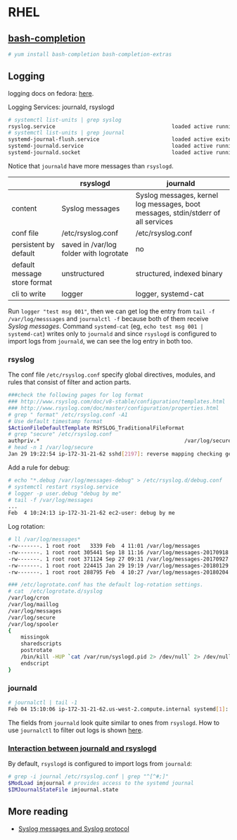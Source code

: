 # RHEL

## [bash-completion](https://www.cyberciti.biz/faq/fedora-redhat-scientific-linuxenable-bash-completion/)

```sh
# yum install bash-completion bash-completion-extras
```

## Logging
logging docs on fedora: [here](https://docs.fedoraproject.org/f27/system-administrators-guide/monitoring-and-automation/Viewing_and_Managing_Log_Files.html).

Logging Services: journald, rsyslogd

```sh
# systemctl list-units | grep syslog
rsyslog.service                                     loaded active running   System Logging Service
# systemctl list-units | grep journal
systemd-journal-flush.service                       loaded active exited    Flush Journal to Persistent Storage
systemd-journald.service                            loaded active running   Journal Service
systemd-journald.socket                             loaded active running   Journal Socket
```


Notice that `journald` have more messages than `rsyslogd`.

|                              | rsyslogd                                | journald                                                                          |
|------------------------------|-----------------------------------------|-----------------------------------------------------------------------------------|
| content                      | Syslog messages                         | Syslog messages, kernel log messages, boot messages, stdin/stderr of all services |
| conf file                    | /etc/rsyslog.conf                       | /etc/rsyslog.conf                                                                 |
| persistent by default        | saved in /var/log folder with logrotate | no                                                                                |
| default message store format | unstructured                            | structured, indexed binary                                                        |
| cli to write                 | logger                                  | logger, systemd-cat                                                               |

Run `logger "test msg 001"`, then we can get log the entry from `tail -f /var/log/messsages` and `journalctl -f` because both of them receive *Syslog messages*. Command `systemd-cat` (eg, `echo test msg 001 | systemd-cat`) writes only to `journald` and since `rsyslogd` is configured to import logs from `journald`, we can see the log entry in both too.

### rsyslog

The conf file `/etc/rsyslog.conf` specify global directives, modules, and rules that consist of filter and action parts.

```sh
###check the following pages for log format
### http://www.rsyslog.com/doc/v8-stable/configuration/templates.html
### http://www.rsyslog.com/doc/master/configuration/properties.html
# grep " format" /etc/rsyslog.conf -A1
# Use default timestamp format
$ActionFileDefaultTemplate RSYSLOG_TraditionalFileFormat
# grep "secure" /etc/rsyslog.conf 
authpriv.*                                              /var/log/secure
# head -n 1 /var/log/secure
Jan 29 19:22:54 ip-172-31-21-62 sshd[2197]: reverse mapping checking getaddrinfo for hn.kd.ny.adsl [125.44.139.5] failed - POSSIBLE BREAK-IN ATTEMPT!
```

Add a rule for debug:

```sh
# echo "*.debug /var/log/messages-debug" > /etc/rsyslog.d/debug.conf
# systemctl restart rsyslog.service
# logger -p user.debug "debug by me"
# tail -f /var/log/messages
...
Feb  4 10:24:13 ip-172-31-21-62 ec2-user: debug by me
```

Log rotation:

```sh
# ll /var/log/messages*
-rw-------. 1 root root   3339 Feb  4 11:01 /var/log/messages
-rw-------. 1 root root 305441 Sep 18 11:16 /var/log/messages-20170918
-rw-------. 1 root root 371124 Sep 27 09:31 /var/log/messages-20170927
-rw-------. 1 root root 224415 Jan 29 19:19 /var/log/messages-20180129
-rw-------. 1 root root 288795 Feb  4 10:27 /var/log/messages-20180204

### /etc/logrotate.conf has the default log-rotation settings.
# cat  /etc/logrotate.d/syslog 
/var/log/cron
/var/log/maillog
/var/log/messages
/var/log/secure
/var/log/spooler
{
    missingok
    sharedscripts
    postrotate
	/bin/kill -HUP `cat /var/run/syslogd.pid 2> /dev/null` 2> /dev/null || true
    endscript
}

```

### journald

```sh
# journalctl | tail -1
Feb 04 15:10:06 ip-172-31-21-62.us-west-2.compute.internal systemd[1]: Starting Session 8 of user ec2-user.
```

The fields from `journald` look quite similar to ones from `rsyslogd`. How to use `journalctl` to filter out logs is shown [here](https://docs.fedoraproject.org/f27/system-administrators-guide/monitoring-and-automation/Viewing_and_Managing_Log_Files.html#s1-Using_the_Journal).

### [Interaction between journald and rsyslogd](https://docs.fedoraproject.org/f27/system-administrators-guide/monitoring-and-automation/Viewing_and_Managing_Log_Files.html#s1-interaction_of_rsyslog_and_journal)

By default, `rsyslogd` is configured to import logs from `journald`:

```sh
# grep -i journal /etc/rsyslog.conf | grep "^[^#;]"
$ModLoad imjournal # provides access to the systemd journal
$IMJournalStateFile imjournal.state
```



## More reading

* [Syslog messages and Syslog protocol](https://blog.rapid7.com/2017/05/24/what-is-syslog/)
